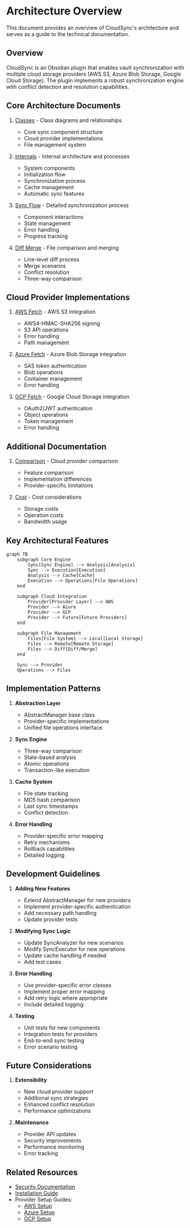 # Architecture Overview

This document provides an overview of CloudSync's architecture and serves as a guide to the technical documentation.

## Overview

CloudSync is an Obsidian plugin that enables vault synchronization with multiple cloud storage providers (AWS S3, Azure Blob Storage, Google Cloud Storage). The plugin implements a robust synchronization engine with conflict detection and resolution capabilities.

## Core Architecture Documents

1. [Classes](/doc/classes.md) - Class diagrams and relationships
   - Core sync component structure
   - Cloud provider implementations
   - File management system

2. [Internals](/doc/internals.md) - Internal architecture and processes
   - System components
   - Initialization flow
   - Synchronization process
   - Cache management
   - Automatic sync features

3. [Sync Flow](/doc/syncFlow.md) - Detailed synchronization process
   - Component interactions
   - State management
   - Error handling
   - Progress tracking

4. [Diff Merge](/doc/diffMerge.md) - File comparison and merging
   - Line-level diff process
   - Merge scenarios
   - Conflict resolution
   - Three-way comparison

## Cloud Provider Implementations

1. [AWS Fetch](/doc/awsFetch.md) - AWS S3 integration
   - AWS4-HMAC-SHA256 signing
   - S3 API operations
   - Error handling
   - Path management

2. [Azure Fetch](/doc/azureFetch.md) - Azure Blob Storage integration
   - SAS token authentication
   - Blob operations
   - Container management
   - Error handling

3. [GCP Fetch](/doc/gcpFetch.md) - Google Cloud Storage integration
   - OAuth2/JWT authentication
   - Object operations
   - Token management
   - Error handling

## Additional Documentation

1. [Comparison](/doc/comparison.md) - Cloud provider comparison
   - Feature comparison
   - Implementation differences
   - Provider-specific limitations

2. [Cost](/doc/cost.md) - Cost considerations
   - Storage costs
   - Operation costs
   - Bandwidth usage

## Key Architectural Features

```mermaid
graph TB
    subgraph Core Engine
        Sync[Sync Engine] --> Analysis[Analysis]
        Sync --> Execution[Execution]
        Analysis --> Cache[Cache]
        Execution --> Operations[File Operations]
    end

    subgraph Cloud Integration
        Provider[Provider Layer] --> AWS
        Provider --> Azure
        Provider --> GCP
        Provider --> Future[Future Providers]
    end

    subgraph File Management
        Files[File System] --> Local[Local Storage]
        Files --> Remote[Remote Storage]
        Files --> Diff[Diff/Merge]
    end

    Sync --> Provider
    Operations --> Files
```

## Implementation Patterns

1. **Abstraction Layer**
   - AbstractManager base class
   - Provider-specific implementations
   - Unified file operations interface

2. **Sync Engine**
   - Three-way comparison
   - State-based analysis
   - Atomic operations
   - Transaction-like execution

3. **Cache System**
   - File state tracking
   - MD5 hash comparison
   - Last sync timestamps
   - Conflict detection

4. **Error Handling**
   - Provider-specific error mapping
   - Retry mechanisms
   - Rollback capabilities
   - Detailed logging

## Development Guidelines

1. **Adding New Features**
   - Extend AbstractManager for new providers
   - Implement provider-specific authentication
   - Add necessary path handling
   - Update provider tests

2. **Modifying Sync Logic**
   - Update SyncAnalyzer for new scenarios
   - Modify SyncExecutor for new operations
   - Update cache handling if needed
   - Add test cases

3. **Error Handling**
   - Use provider-specific error classes
   - Implement proper error mapping
   - Add retry logic where appropriate
   - Include detailed logging

4. **Testing**
   - Unit tests for new components
   - Integration tests for providers
   - End-to-end sync testing
   - Error scenario testing

## Future Considerations

1. **Extensibility**
   - New cloud provider support
   - Additional sync strategies
   - Enhanced conflict resolution
   - Performance optimizations

2. **Maintenance**
   - Provider API updates
   - Security improvements
   - Performance monitoring
   - Error tracking

## Related Resources

- [Security Documentation](/doc/security.md)
- [Installation Guide](/doc/install.md)
- Provider Setup Guides:
  - [AWS Setup](/doc/aws.md)
  - [Azure Setup](/doc/azure.md)
  - [GCP Setup](/doc/gcp.md)
